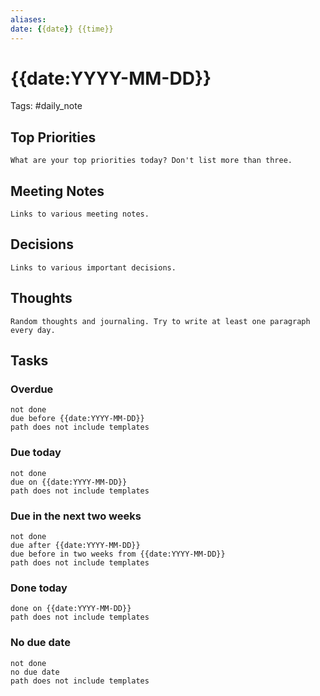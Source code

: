 ```yaml
---
aliases:
date: {{date}} {{time}}
---
```

# {{date:YYYY-MM-DD}}
Tags: #daily_note 

## Top Priorities
`What are your top priorities today? Don't list more than three.`

## Meeting Notes
`Links to various meeting notes.`

## Decisions
`Links to various important decisions.`

## Thoughts
`Random thoughts and journaling. Try to write at least one paragraph every day.`

## Tasks

### Overdue
```tasks
not done
due before {{date:YYYY-MM-DD}}
path does not include templates
```

### Due today
```tasks
not done
due on {{date:YYYY-MM-DD}}
path does not include templates
```

### Due in the next two weeks
```tasks
not done
due after {{date:YYYY-MM-DD}}
due before in two weeks from {{date:YYYY-MM-DD}}
path does not include templates
```

### Done today
```tasks
done on {{date:YYYY-MM-DD}}
path does not include templates
```

### No due date
```tasks
not done
no due date
path does not include templates
```